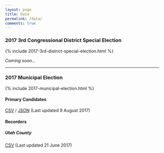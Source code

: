 ```yaml
---
layout: page
title: Data
permalink: /data/
comments: true
---
```


### 2017 3rd Congressional District Special Election

{% include 2017-3rd-district-special-election.html %}

_Coming soon..._

<hr>

### 2017 Municipal Election

{% include 2017-municipal-election.html %}

#### Primary Candidates
[CSV](http://electionsutah.org/data/2017-utah-elections-primary.csv) / [JSON](http://electionsutah.org/data/2017-utah-elections-primary.json) (Last updated 9 August 2017)

#### Recorders
##### Utah County
[CSV](http://electionsutah.org/data/2017-utah-county-city-recorders.csv) (Last updated 21 June 2017)
